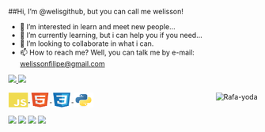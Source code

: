   ##Hi, I’m @welisgithub, but you can call me welisson!

- 👀 I’m interested in learn and meet new people...
- 🌱 I’m currently learning, but i can help you if you need...
- 💞️ I’m looking to collaborate in what i can.
- 📫 How to reach me? Well, you can talk me by e-mail: welissonfilipe@gmail.com 

<div>
  <a href="https://github.com/welisgithub">
  <img height="180em" src="https://github-readme-stats.vercel.app/api?username=welisgithub&show_icons=true&theme=dark&include_all_commits=true&count_private=true"/>
  <img height="180em" src="https://github-readme-stats.vercel.app/api/top-langs/?username=welisgithub&layout=compact&langs_count=7&theme=dark"/>
</div>
<div style="display: inline_block"><br>
  <img align="center" alt="welis-Js" height="30" width="40" src="https://raw.githubusercontent.com/devicons/devicon/master/icons/javascript/javascript-plain.svg">
  <img align="center" alt="welis-HTML" height="30" width="40" src="https://raw.githubusercontent.com/devicons/devicon/master/icons/html5/html5-original.svg">
  <img align="center" alt="welis-CSS" height="30" width="40" src="https://raw.githubusercontent.com/devicons/devicon/master/icons/css3/css3-original.svg">
  <img align="center" alt="welis-Python" height="30" width="40" src="https://raw.githubusercontent.com/devicons/devicon/master/icons/python/python-original.svg">
  <img align="right" alt="Rafa-yoda" src="https://cdn.discordapp.com/attachments/795358919417397249/825430589581688872/hi.gif">
</div>
<br>
<div> 
  <a href="https://www.instagram.com/welis1x/" target="_blank"><img src="https://img.shields.io/badge/-Instagram-%23E4405F?style=for-the-badge&logo=instagram&logoColor=white" target="_blank"></a>
 <a href="#" target="_blank"><img src="https://img.shields.io/badge/Discord-7289DA?style=for-the-badge&logo=discord&logoColor=white" target="_blank"></a> 
  <a href = "mailto:welissonfilipe@gmail.com"><img src="https://img.shields.io/badge/-Gmail-%23333?style=for-the-badge&logo=gmail&logoColor=white" target="_blank"></a>
  <a href="https://www.linkedin.com/in/welisson-filipe-de-andrade-de-jesus-06165021a/" target="_blank"><img src="https://img.shields.io/badge/-LinkedIn-%230077B5?style=for-the-badge&logo=linkedin&logoColor=white" target="_blank"></a> 
</div>
